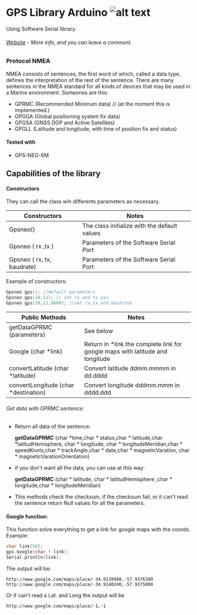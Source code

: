 # GPS Library Arduino ![alt text](https://camo.githubusercontent.com/cfcaf3a99103d61f387761e5fc445d9ba0203b01/68747470733a2f2f7472617669732d63692e6f72672f6477796c2f657374612e7376673f6272616e63683d6d6173746572)

Using Software Serial library.

###### [Website](https://cristiansteib.github.io/Gps-neo-6m) - More info, and you can leave a comment.  
### Protocol NMEA
 NMEA consists of sentences, the first word of which, called a data type, defines the interpretation of the rest of the sentence. 
 There are many sentences in the NMEA standard for all kinds of devices that may be used in a Marine environment. Someones are this:
 - GPRMC (Recommended Minimum data) // (at the moment this is implemented.)
 - GPGGA (Global positioning system fix data)
 - GPGSA (GNSS DOP and Active Satellites)
 - GPGLL (Latitude and longitude, with time of position fix and status)

#### Tested with 
  - GPS-NEO-6M


## Capabilities of the library
#### Constructors

They can call the class wih differents parameters as necessary.

| Constructors | Notes |
|------------------------------------------------|-----|
|Gpsneo()| The class initialize with the default values|
|Gpsneo ( rx ,tx )| Parameters of the Software Serial Port|
|Gpsneo ( rx, tx, baudrate)|Parameters of the Software Serial Port|

Example of constructors: 
```c++
Gpsneo gps(); //default parameters
Gpsneo gps(10,11); // set rx and tx pin
Gpsneo gps(10,11,9600); //set rx,tx and baudrate
```

|Public Methods| Notes|
|----------------------|------|
|getDataGPRMC (parameters)| See below |
|Google (char *link)| Return in *link the complete link for google maps with latitude and longitude|
|convertLatitude (char *latitude)| Convert latitude ddmm.mmmm in dd.dddd|
|convertLongitude (char *destination)| Convert longitude dddmm.mmm in dddd.ddd|

###### Get data with GPRMC sentence:
+ Return all data of the sentence:

   **getDataGPRMC** (char *time,char * status,char * latitude,char *latitudHemisphere, char * longitude, char * longitudeMeridian,char * speedKnots,char * trackAngle,char * date,char * magneticVaration, char * magneticVarationOrientation)

+ if you don't want all the data, you can use at this way:

    **getDataGPRMC** (char * latitude, char * latitudHemisphere ,char * longitude,char * longitudeMeridian)
    
+ This methods check the checksum, if the checksum fail, or it can't read the sentence return Null values for all the parameters.

#### Google function:
This function solve everything to get a link for google maps with the coords.
Example:
```c++
char link[50];
gps.Google(char * link);
Serial.println(link);
```
The output will be: 
```
http://www.google.com/maps/place/-34.9139980,-57.9376300
http://www.google.com/maps/place/-34.9140240,-57.9375800
```
Or if can't read a Lat. and Long the output will be
```
http://www.google.com/maps/place/-1,-1
```
